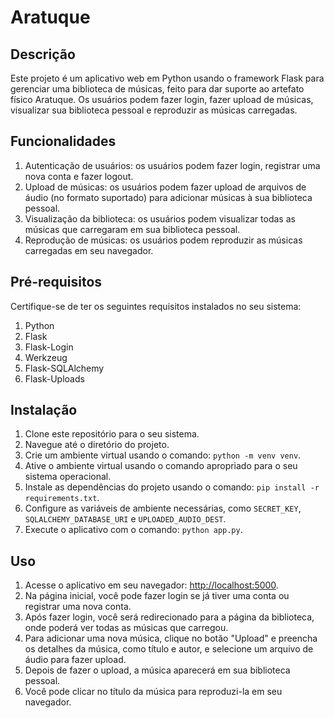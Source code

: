 # Aratuque

## Descrição

Este projeto é um aplicativo web em Python usando o framework Flask para gerenciar uma biblioteca de músicas, feito para dar suporte ao artefato físico Aratuque. Os usuários podem fazer login, fazer upload de músicas, visualizar sua biblioteca pessoal e reproduzir as músicas carregadas.

## Funcionalidades

1. Autenticação de usuários: os usuários podem fazer login, registrar uma nova conta e fazer logout.
2. Upload de músicas: os usuários podem fazer upload de arquivos de áudio (no formato suportado) para adicionar músicas à sua biblioteca pessoal.
3. Visualização da biblioteca: os usuários podem visualizar todas as músicas que carregaram em sua biblioteca pessoal.
4. Reprodução de músicas: os usuários podem reproduzir as músicas carregadas em seu navegador.

## Pré-requisitos

Certifique-se de ter os seguintes requisitos instalados no seu sistema:

1. Python
2. Flask
3. Flask-Login
4. Werkzeug
5. Flask-SQLAlchemy
6. Flask-Uploads

## Instalação

1. Clone este repositório para o seu sistema.
2. Navegue até o diretório do projeto.
3. Crie um ambiente virtual usando o comando: `python -m venv venv`.
4. Ative o ambiente virtual usando o comando apropriado para o seu sistema operacional.
5. Instale as dependências do projeto usando o comando: `pip install -r requirements.txt`.
6. Configure as variáveis de ambiente necessárias, como `SECRET_KEY`, `SQLALCHEMY_DATABASE_URI` e `UPLOADED_AUDIO_DEST`.
7. Execute o aplicativo com o comando: `python app.py`.

## Uso

1. Acesse o aplicativo em seu navegador: [http://localhost:5000](http://localhost:5000).
2. Na página inicial, você pode fazer login se já tiver uma conta ou registrar uma nova conta.
3. Após fazer login, você será redirecionado para a página da biblioteca, onde poderá ver todas as músicas que carregou.
4. Para adicionar uma nova música, clique no botão "Upload" e preencha os detalhes da música, como título e autor, e selecione um arquivo de áudio para fazer upload.
5. Depois de fazer o upload, a música aparecerá em sua biblioteca pessoal.
6. Você pode clicar no título da música para reproduzi-la em seu navegador.
